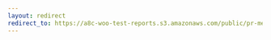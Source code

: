 ```yaml
---
layout: redirect
redirect_to: https://a8c-woo-test-reports.s3.amazonaws.com/public/pr-merge/45688/api/index.html
---
```

